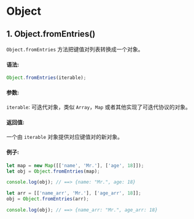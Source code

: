 # Object

## 1. Object.fromEntries()
`Object.fromEntries` 方法把键值对列表转换成一个对象。

#### 语法:
```js
Object.fromEntries(iterable);
```

#### 参数:
`iterable`: 
可迭代对象，类似 `Array`，`Map` 或者其他实现了可迭代协议的对象。

#### 返回值:
一个由 `iterable` 对象提供对应键值对的新对象。

#### 例子:
```js
let map = new Map([['name', 'Mr.'], ['age', 18]]);
let obj = Object.fromEntries(map);

console.log(obj); // ==> {name: "Mr.", age: 18}

let arr = [['name_arr', 'Mr.'], ['age_arr', 18]];
obj = Object.fromEntries(arr);

console.log(obj); // ==> {name_arr: "Mr.", age_arr: 18}
```